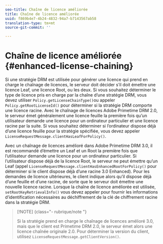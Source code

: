 ```yaml
---
seo-title: Chaîne de licence améliorée
title: Chaîne de licence améliorée
uuid: f869b4e7-4b24-4832-94a7-b7143567ab58
translation-type: tm+mt
source-git-commit: ''

---
```



# Chaîne de licence améliorée {#enhanced-license-chaining}

Si une stratégie DRM est utilisée pour générer une licence qui prend en charge le chaînage de licences, le serveur doit décider s’il doit émettre une licence Leaf, une licence Root, ou les deux. Si vous souhaitez déterminer le type de licence pris en charge par la chaîne d’une stratégie DRM, vous devez utiliser `Policy.getLicenseChainType()`ou appeler `Policy.getRootLicenseId()` pour déterminer si la stratégie DRM comporte une licence racine. Avec le chaînage de licences Adobe Primetime DRM 2.0, le serveur émet généralement une licence feuille la première fois qu’un utilisateur demande une licence pour un ordinateur particulier et une licence racine par la suite. Si vous souhaitez déterminer si l’ordinateur dispose déjà d’une licence feuille pour la stratégie spécifiée, vous devez appeler `LicenseRequestMessage.clientHasLeafForPolicy()`.

Avec un chaînage de licences amélioré dans Adobe Primetime DRM 3.0, il est recommandé d’émettre un Leaf et un Root la première fois que l’utilisateur demande une licence pour un ordinateur particulier. Si l’utilisateur dispose déjà de la licence Root, le serveur ne peut émettre qu’un Leaf (appel `LicenseRequestMessage.clientHasEnhancedRootForPolicy()` pour déterminer si le client dispose déjà d’une racine 3.0 Enhanced). Pour les demandes de licence ultérieures, le client indique alors qu’il dispose déjà d’une feuille et d’une racine, de sorte que le serveur doit émettre une nouvelle licence racine. Lorsque la chaîne de licence améliorée est utilisée, `setRootKeyRetrievalInfo()` vous devez appeler pour fournir les informations d’identification nécessaires au déchiffrement de la clé de chiffrement racine dans la stratégie DRM.

>[!NOTE] {class=&quot;- rubrique/note &quot;}
>
>Si la stratégie prend en charge le chaînage de licences amélioré 3.0, mais que le client est Primetime DRM 2.0, le serveur émet alors une licence chaînée originale 2.0. Pour déterminer la version du client, utilisez `LicenseRequestMessage.getClientVersion()`.


